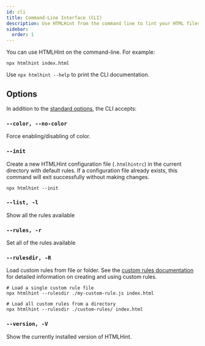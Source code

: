 ```yaml
---
id: cli
title: Command-Line Interface (CLI)
description: Use HTMLHint from the command line to lint your HTML files. There are several options available to customize the behavior of the linter.
sidebar:
  order: 1
---
```


You can use HTMLHint on the command-line. For example:

```shell
npx htmlhint index.html
```

Use `npx htmlhint --help` to print the CLI documentation.

## Options

In addition to the [standard options](/usage/options/), the CLI accepts:

### `--color, --no-color`

Force enabling/disabling of color.

### `--init`

Create a new HTMLHint configuration file (`.htmlhintrc`) in the current directory with default rules. If a configuration file already exists, this command will exit successfully without making changes.

```shell
npx htmlhint --init
```

### `--list, -l`

Show all the rules available

### `--rules, -r`

Set all of the rules available

### `--rulesdir, -R`

Load custom rules from file or folder. See the [custom rules documentation](/usage/custom-rules/) for detailed information on creating and using custom rules.

```shell
# Load a single custom rule file
npx htmlhint --rulesdir ./my-custom-rule.js index.html

# Load all custom rules from a directory
npx htmlhint --rulesdir ./custom-rules/ index.html
```

### `--version, -V`

Show the currently installed version of HTMLHint.
